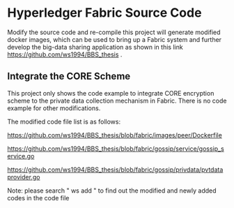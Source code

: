 # Hyperledger Fabric Source Code 

Modify the source code and re-compile this project will generate modified docker images, which can be used to bring up a Fabric system and further develop the big-data sharing application as shown in this link https://github.com/ws1994/BBS_thesis .

## Integrate the CORE Scheme

This project only shows the code example to integrate CORE encryption scheme to the private data collection mechanism in Fabric. There is no code example for other modifications.

The modified code file list is as follows:

https://github.com/ws1994/BBS_thesis/blob/fabric/images/peer/Dockerfile

https://github.com/ws1994/BBS_thesis/blob/fabric/gossip/service/gossip_service.go

https://github.com/ws1994/BBS_thesis/blob/fabric/gossip/privdata/pvtdataprovider.go

Note: please search " ws add " to find out the modified and newly added codes in the code file
